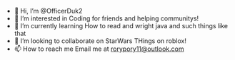 - 👋 Hi, I’m @OfficerDuk2
- 👀 I’m interested in Coding for friends and helping communitys!
- 🌱 I’m currently learning How to read and wright java and such things like that
- 💞️ I’m looking to collaborate on StarWars THings on roblox!
- 📫 How to reach me Email me at rorypory11@outlook.com

<!---
OfficerDuk2/OfficerDuk2 is a ✨ special ✨ repository because its `README.md` (this file) appears on your GitHub profile.
You can click the Preview link to take a look at your changes.
--->
